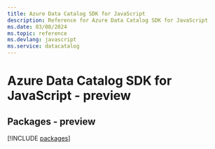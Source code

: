 ```yaml
---
title: Azure Data Catalog SDK for JavaScript
description: Reference for Azure Data Catalog SDK for JavaScript
ms.date: 03/08/2024
ms.topic: reference
ms.devlang: javascript
ms.service: datacatalog
---
```

# Azure Data Catalog SDK for JavaScript - preview
## Packages - preview
[!INCLUDE [packages](data-catalog-index.md)]